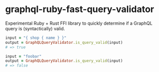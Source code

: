 # graphql-ruby-fast-query-validator

Experimental Ruby + Rust FFI library to quickly determine if a GraphQL query is (syntactically) valid.

```ruby
input = "{ shop { name } }"
output = GraphQLQueryValidator.is_query_valid(input)
# => true

input = "foobar"
output = GraphQLQueryValidator.is_query_valid(input)
# => false
```
